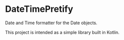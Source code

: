 # DateTimePretify
Date and Time formatter for the Date objects.

This project is intended as a simple library built in Kotlin.

